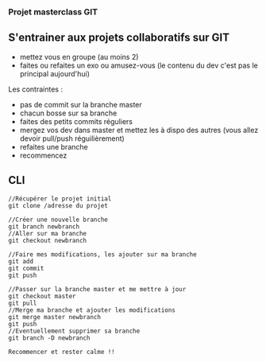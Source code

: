 ### Projet masterclass GIT

## S'entrainer aux projets collaboratifs sur GIT

- mettez vous en groupe (au moins 2)
- faites ou refaites un exo ou amusez-vous (le contenu du dev c'est pas le principal aujourd'hui)

Les contraintes :
- pas de commit sur la branche master
- chacun bosse sur sa branche
- faites des petits commits réguliers
- mergez vos dev dans master et mettez les à dispo des autres (vous allez devoir pull/push réguilièrement)
- refaites une branche
- recommencez

## CLI

```
//Récupérer le projet initial
git clone /adresse du projet

//Créer une nouvelle branche
git branch newbranch
//Aller sur ma branche
git checkout newbranch

//Faire mes modifications, les ajouter sur ma branche
git add
git commit
git push
 
//Passer sur la branche master et me mettre à jour
git checkout master
git pull
//Merge ma branche et ajouter les modifications
git merge master newbranch
git push
//Eventuellement supprimer sa branche
git branch -D newbranch

Recommencer et rester calme !!

```
